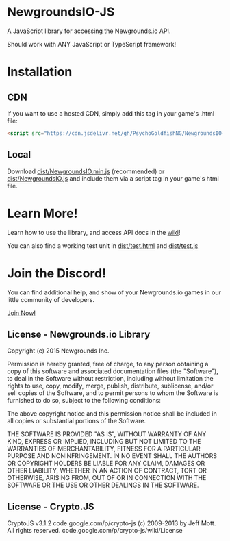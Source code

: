 # NewgroundsIO-JS
A JavaScript library for accessing the Newgrounds.io API.  

Should work with ANY JavaScript or TypeScript framework!

# Installation #

## CDN ##

If you want to use a hosted CDN, simply add this tag in your game's .html file:

```html
<script src="https://cdn.jsdelivr.net/gh/PsychoGoldfishNG/NewgroundsIO-JS@8c72515/dist/NewgroundsIO.min.js"></script>
```

## Local ##

Download [dist/NewgroundsIO.min.js](https://github.com/PsychoGoldfishNG/NewgroundsIO-JS/blob/main/dist/NewgroundsIO.min.js) (recommended) or [dist/NewgroundsIO.js](https://github.com/PsychoGoldfishNG/NewgroundsIO-JS/blob/main/dist/NewgroundsIO.js) and include them via a script tag in your game's html file.

# Learn More! #

Learn how to use the library, and access API docs in the [wiki](https://github.com/PsychoGoldfishNG/NewgroundsIO-JS/wiki)!  

You can also find a working test unit in [dist/test.html](https://github.com/PsychoGoldfishNG/NewgroundsIO-JS/blob/main/dist/test.html) and [dist/test.js](https://github.com/PsychoGoldfishNG/NewgroundsIO-JS/blob/main/dist/test.js)

# Join the Discord! #

You can find additional help, and show of your Newgrounds.io games in our little community of developers.  

[Join Now!](https://discord.gg/wcsCk2ErhH)

## License - Newgrounds.io Library ##
Copyright (c) 2015 Newgrounds Inc.

Permission is hereby granted, free of charge, to any person obtaining a copy of this software and associated documentation files (the "Software"), to deal in the Software without restriction, including without limitation the rights to use, copy, modify, merge, publish, distribute, sublicense, and/or sell copies of the Software, and to permit persons to whom the Software is furnished to do so, subject to the following conditions:

The above copyright notice and this permission notice shall be included in all copies or substantial portions of the Software.

THE SOFTWARE IS PROVIDED "AS IS", WITHOUT WARRANTY OF ANY KIND, EXPRESS OR IMPLIED, INCLUDING BUT NOT LIMITED TO THE WARRANTIES OF MERCHANTABILITY, FITNESS FOR A PARTICULAR PURPOSE AND NONINFRINGEMENT. IN NO EVENT SHALL THE AUTHORS OR COPYRIGHT HOLDERS BE LIABLE FOR ANY CLAIM, DAMAGES OR OTHER LIABILITY, WHETHER IN AN ACTION OF CONTRACT, TORT OR OTHERWISE, ARISING FROM, OUT OF OR IN CONNECTION WITH THE SOFTWARE OR THE USE OR OTHER DEALINGS IN THE SOFTWARE.

## License - Crypto.JS ##
CryptoJS v3.1.2 code.google.com/p/crypto-js (c) 2009-2013 by Jeff Mott. All rights reserved. code.google.com/p/crypto-js/wiki/License
